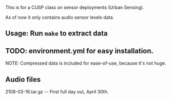 This is for a CUSP class on sensor deployments (Urban Sensing).

As of now it only contains audio sensor levels data.

## Usage: Run `make` to extract data

## TODO: environment.yml for easy installation.

NOTE: Compressed data is included for ease-of-use, because it's not huge.


## Audio files
2108-03-16.tar.gz -- First full day out, April 30th.
